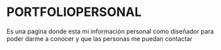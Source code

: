 # PORTFOLIOPERSONAL
Es una pagina donde esta mi información personal como diseñador para poder darme a conocer y que las personas me puedan contactar
